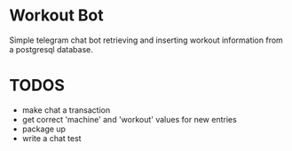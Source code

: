 # Workout Bot
Simple telegram chat bot retrieving and inserting workout information from a postgresql database.

# TODOS
  - make chat a transaction
  - get correct 'machine' and 'workout' values for new entries
  - package up
  - write a chat test